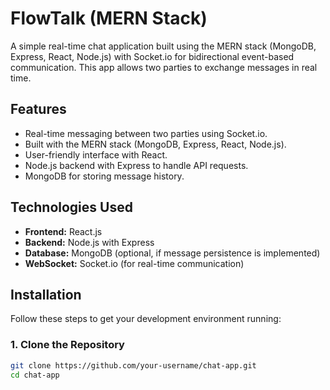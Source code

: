 # FlowTalk (MERN Stack)

A simple real-time chat application built using the MERN stack (MongoDB, Express, React, Node.js) with Socket.io for bidirectional event-based communication. This app allows two parties to exchange messages in real time.

## Features

- Real-time messaging between two parties using Socket.io.
- Built with the MERN stack (MongoDB, Express, React, Node.js).
- User-friendly interface with React.
- Node.js backend with Express to handle API requests.
- MongoDB for storing message history.

## Technologies Used

- **Frontend:** React.js
- **Backend:** Node.js with Express
- **Database:** MongoDB (optional, if message persistence is implemented)
- **WebSocket:** Socket.io (for real-time communication)

## Installation

Follow these steps to get your development environment running:

### 1. Clone the Repository

```bash
git clone https://github.com/your-username/chat-app.git
cd chat-app
